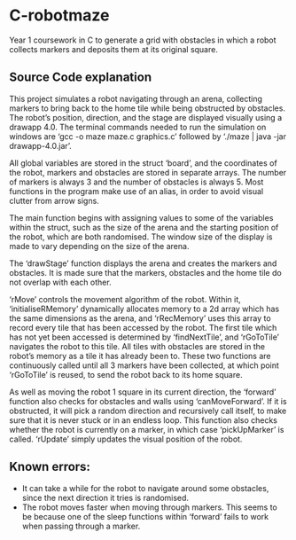# C-robotmaze
Year 1 coursework in C to generate a grid with obstacles in which a robot collects markers and deposits them at its original square.

## Source Code explanation
This project simulates a robot navigating through an arena, collecting markers to bring back to the home tile while being obstructed by obstacles. The robot’s position, direction, and the stage are displayed visually using a drawapp 4.0. The terminal commands needed to run the simulation on windows are ‘gcc  -o maze maze.c graphics.c’ followed by ‘./maze | java -jar drawapp-4.0.jar’.

All global variables are stored in the struct ‘board’, and the coordinates of the robot, markers and obstacles are stored in separate arrays. The number of markers is always 3 and the number of obstacles is always 5. Most functions in the program make use of an alias, in order to avoid visual clutter from arrow signs.

The main function begins with assigning values to some of the variables within the struct, such as the size of the arena and the starting position of the robot, which are both randomised. The window size of the display is made to vary depending on the size of the arena.

The ‘drawStage’ function displays the arena and creates the markers and obstacles. It is made sure that the markers, obstacles and the home tile do not overlap with each other.
 
‘rMove’ controls the movement algorithm of the robot. Within it, ‘initialiseRMemory’ dynamically allocates memory to a 2d array which has the same dimensions as the arena, and ‘rRecMemory’ uses this array to record every tile that has been accessed by the robot. The first tile which has not yet been accessed is determined by ‘findNextTile’, and ‘rGoToTile’ navigates the robot to this tile. All tiles with obstacles are stored in the robot’s memory as a tile it has already been to. These two functions are continuously called until all 3 markers have been collected, at which point ‘rGoToTile’ is reused, to send the robot back to its home square.
 
As well as moving the robot 1 square in its current direction, the ‘forward’ function also checks for obstacles and walls using ‘canMoveForward’. If it is obstructed, it will pick a random direction and recursively call itself, to make sure that it is never stuck or in an endless loop. This function also checks whether the robot is currently on a marker, in which case ‘pickUpMarker’ is called. ‘rUpdate’ simply updates the visual position of the robot.

## Known errors:
- It can take a while for the robot to navigate around some obstacles, since the next direction it tries is randomised.
- The robot moves faster when moving through markers. This seems to be because one of the sleep functions within ‘forward’ fails to work when passing through a marker.
